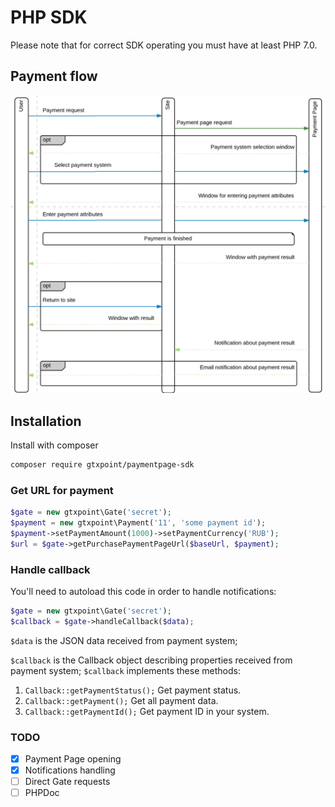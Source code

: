 # PHP SDK

Please note that for correct SDK operating you must have at least PHP 7.0.  

## Payment flow

![Payment flow](flow.png)

## Installation

Install with composer
```bash
composer require gtxpoint/paymentpage-sdk
```

### Get URL for payment

```php
$gate = new gtxpoint\Gate('secret');
$payment = new gtxpoint\Payment('11', 'some payment id');
$payment->setPaymentAmount(1000)->setPaymentCurrency('RUB');
$url = $gate->getPurchasePaymentPageUrl($baseUrl, $payment);
```

### Handle callback

You'll need to autoload this code in order to handle notifications:

```php
$gate = new gtxpoint\Gate('secret');
$callback = $gate->handleCallback($data);
```

`$data` is the JSON data received from payment system;

`$callback` is the Callback object describing properties received from payment system;
`$callback` implements these methods: 
1. `Callback::getPaymentStatus();`
    Get payment status.
2. `Callback::getPayment();`
    Get all payment data.
3. `Callback::getPaymentId();`
    Get payment ID in your system.
    
### TODO

- [x] Payment Page opening 
- [x] Notifications handling
- [ ] Direct Gate requests
- [ ] PHPDoc
